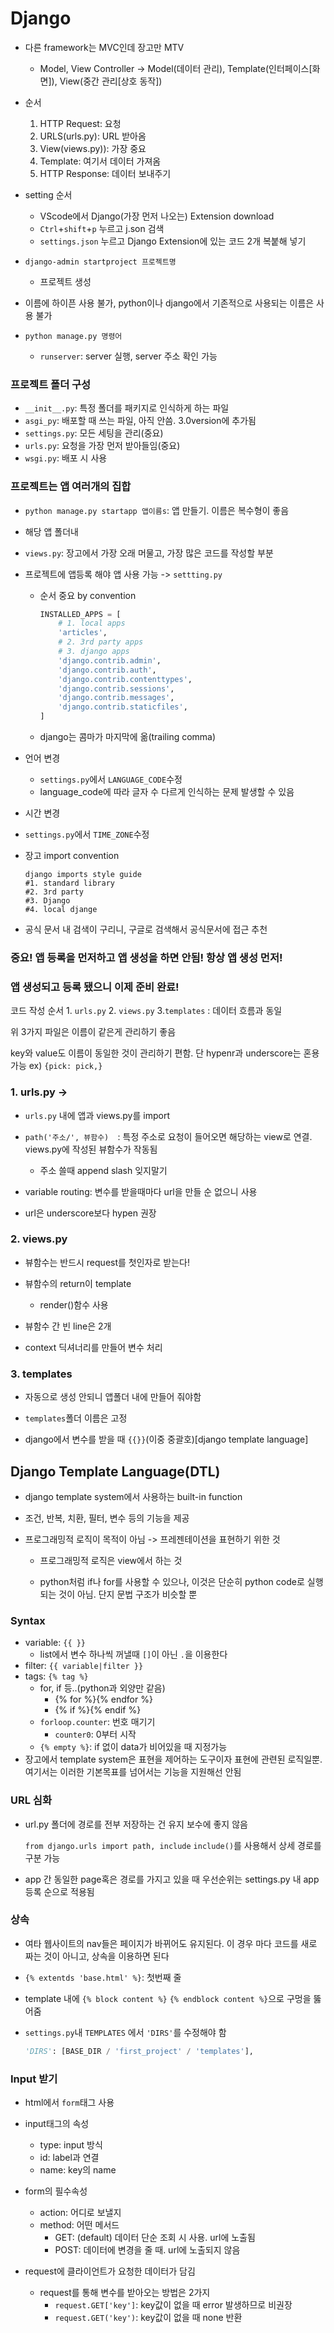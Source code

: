 # Django

- 다른 framework는 MVC인데 장고만 MTV
  
  - Model, View Controller -> Model(데이터 관리), Template(인터페이스[화면]), View(중간 관리[상호 동작])
- 순서
  1. HTTP Request: 요청
  2. URLS(urls.py): URL 받아옴
  3. View(views.py)): 가장 중요 
  4. Template: 여기서 데이터 가져옴
  5. HTTP Response: 데이터 보내주기

- setting 순서
  - VScode에서 Django(가장 먼저 나오는) Extension download
  - `Ctrl`+`shift`+`p` 누르고 j.son 검색
  - `settings.json` 누르고 Django Extension에 있는 코드 2개 복붙해 넣기
- `django-admin startproject 프로젝트명`
  
  - 프로젝트 생성
- 이름에 하이픈 사용 불가, python이나 django에서 기존적으로 사용되는 이름은 사용 불가
  
- `python manage.py 명령어`
  
  - `runserver`: server 실행, server 주소 확인 가능
  
    

### 프로젝트 폴더 구성

- `__init__.py`: 특정 폴더를 패키지로 인식하게 하는 파일
- `asgi_py`: 배포할 때 쓰는 파일, 아직 안씀. 3.0version에 추가됨
- `settings.py`: 모든 세팅을 관리(중요)
- `urls.py`: 요청을 가장 먼저 받아들임(중요)
- `wsgi.py`: 배포 시 사용



### 프로젝트는 앱 여러개의 집합

- `python manage.py startapp 앱이름s`: 앱 만들기. 이름은 복수형이 좋음
- 해당 앱 폴더내
  
- `views.py`: 장고에서 가장 오래 머물고, 가장 많은 코드를 작성할 부분
  
- 프로젝트에 앱등록 해야 앱 사용 가능 -> `settting.py`

  - 순서 중요 by convention

    ```python
    INSTALLED_APPS = [
     	# 1. local apps
        'articles',
        # 2. 3rd party apps
        # 3. django apps
        'django.contrib.admin',
        'django.contrib.auth',
        'django.contrib.contenttypes',
        'django.contrib.sessions',
        'django.contrib.messages',
        'django.contrib.staticfiles',
    ]
    ```

  - django는 콤마가 마지막에 옮(trailing comma)

- 언어 변경
  
  - `settings.py`에서 `LANGUAGE_CODE`수정
  - language_code에 따라 글자 수 다르게 인식하는 문제 발생할 수 있음
- 시간 변경
  
- `settings.py`에서 `TIME_ZONE`수정
  
- 장고 import convention

  ```
  django imports style guide
  #1. standard library
  #2. 3rd party
  #3. Django
  #4. local djange 
  ```

- 공식 문서 내 검색이 구리니, 구글로 검색해서 공식문서에 접근 추천



### 중요! 앱 등록을 먼저하고 앱 생성을 하면 안됨! 항상 앱 생성 먼저!

### 앱 생성되고 등록 됐으니 이제 준비 완료!

코드 작성 순서 1. `urls.py` 2. `views.py` 3.`templates` : 데이터 흐름과 동일

위 3가지 파일은 이름이 같은게 관리하기 좋음

key와 value도 이름이 동일한 것이 관리하기 편함. 단 hypenr과 underscore는 혼용 가능
ex) `{pick: pick,}`

### 1. urls.py -> 

- `urls.py` 내에 앱과 views.py를 import

- `path('주소/', 뷰함수)  `: 특정 주소로 요청이 들어오면 해당하는 view로 연결. views.py에 작성된 뷰함수가 작동됨
  - 주소 쓸때 append slash 잊지말기

- variable routing: 변수를 받을때마다 url을 만들 순 없으니 사용
- url은 underscore보다 hypen 권장



### 2. views.py

- 뷰함수는 반드시 request를 첫인자로 받는다!

- 뷰함수의 return이 template

  - render()함수 사용

- 뷰함수 간 빈 line은 2개

- context 딕셔너리를 만들어 변수 처리

  

### 3. templates

- 자동으로 생성 안되니 앱폴더 내에 만들어 줘야함

- `templates`폴더 이름은 고정
- django에서 변수를 받을 때 `{{}}`(이중 중괄호)[django template language]



## Django Template Language(DTL)

- django template system에서 사용하는 built-in function

- 조건, 반복, 치환, 필터, 변수 등의 기능을 제공

- 프로그래밍적 로직이 목적이 아님 -> 프레젠테이션을 표현하기 위한 것

  - 프로그래밍적 로직은 view에서 하는 것

  - python처럼 if나 for를 사용할 수 있으나, 이것은 단순히 python code로 실행되는 것이 아님. 단지 문법 구조가 비슷할 뿐

    

### Syntax

- variable: `{{ }}`
  - list에서 변수 하나씩 꺼낼때 `[]`이 아닌 `.`을 이용한다
- filter: `{{ variable|filter }}` 
- tags: `{% tag %}` 
  - for, if 등..(python과 외양만 같음)
    - {% for %}{% endfor %}
    - {% if %}{% endif %}
  - `forloop.counter`: 번호 매기기
    - `counter0`: 0부터 시작
  - `{% empty %}`: if 없이 data가 비어있을 때 지정가능
- 장고에서 template system은 표현을 제어하는 도구이자 표현에 관련된 로직일뿐. 여기서는 이러한 기본목표를 넘어서는 기능을 지원해선 안됨



### URL 심화

- url.py 폴더에 경로를 전부 저장하는 건 유지 보수에 좋지 않음

  `from django.urls import path, include` `include()`를 사용해서 상세 경로를 구분 가능

- app 간 동일한 page혹은 경로를 가지고 있을 때 우선순위는 settings.py 내 app 등록 순으로 적용됨

  



### 상속

- 여타 웹사이트의 nav들은 페이지가 바뀌어도 유지된다. 이 경우 마다 코드를 새로 짜는 것이 아니고, 상속을 이용하면 된다

- `{% extentds 'base.html' %}`: 첫번째 줄

- template 내에 `{% block content %}` `{% endblock content %}`으로 구멍을 뚫어줌

- `settings.py`내 `TEMPLATES` 에서 `'DIRS'`를 수정해야 함

  ```python
  'DIRS': [BASE_DIR / 'first_project' / 'templates'],
  ```

  

### Input 받기

- html에서 `form`태그 사용

- input태그의 속성

  - type: input 방식
  - id: label과 연결
  - name: key의 name

- form의 필수속성

  - action: 어디로 보낼지
  - method: 어떤 메서드
    - GET: (default) 데이터 단순 조회 시 사용. url에 노출됨
    - POST: 데이터에 변경을 줄 때. url에 노출되지 않음

- request에 클라이언트가 요청한 데이터가 담김

  - request를 통해 변수를 받아오는 방법은 2가지
    - `request.GET['key']`: key값이 없을 때 error 발생하므로 비권장
    - `request.GET('key')`: key값이 없을 때 none 반환

  
  
  